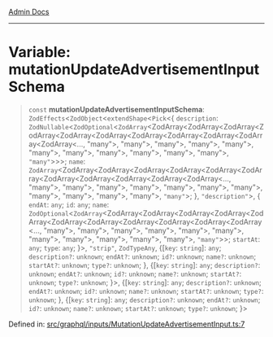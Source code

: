 [Admin Docs](/)

***

# Variable: mutationUpdateAdvertisementInputSchema

> `const` **mutationUpdateAdvertisementInputSchema**: `ZodEffects`\<`ZodObject`\<`extendShape`\<`Pick`\<\{ `description`: `ZodNullable`\<`ZodOptional`\<`ZodArray`\<ZodArray\<ZodArray\<ZodArray\<ZodArray\<ZodArray\<ZodArray\<ZodArray\<ZodArray\<ZodArray\<ZodArray\<ZodArray\<..., "many"\>, "many"\>, "many"\>, "many"\>, "many"\>, "many"\>, "many"\>, "many"\>, "many"\>, "many"\>, "many"\>, `"many"`\>\>\>; `name`: `ZodArray`\<ZodArray\<ZodArray\<ZodArray\<ZodArray\<ZodArray\<ZodArray\<ZodArray\<ZodArray\<ZodArray\<ZodArray\<ZodArray\<..., "many"\>, "many"\>, "many"\>, "many"\>, "many"\>, "many"\>, "many"\>, "many"\>, "many"\>, "many"\>, "many"\>, `"many"`\>; \}, `"description"`\>, \{ `endAt`: `any`; `id`: `any`; `name`: `ZodOptional`\<`ZodArray`\<ZodArray\<ZodArray\<ZodArray\<ZodArray\<ZodArray\<ZodArray\<ZodArray\<ZodArray\<ZodArray\<ZodArray\<ZodArray\<..., "many"\>, "many"\>, "many"\>, "many"\>, "many"\>, "many"\>, "many"\>, "many"\>, "many"\>, "many"\>, "many"\>, `"many"`\>\>; `startAt`: `any`; `type`: `any`; \}\>, `"strip"`, `ZodTypeAny`, \{[`key`: `string`]: `any`; `description?`: `unknown`; `endAt?`: `unknown`; `id?`: `unknown`; `name?`: `unknown`; `startAt?`: `unknown`; `type?`: `unknown`; \}, \{[`key`: `string`]: `any`; `description?`: `unknown`; `endAt?`: `unknown`; `id?`: `unknown`; `name?`: `unknown`; `startAt?`: `unknown`; `type?`: `unknown`; \}\>, \{[`key`: `string`]: `any`; `description?`: `unknown`; `endAt?`: `unknown`; `id?`: `unknown`; `name?`: `unknown`; `startAt?`: `unknown`; `type?`: `unknown`; \}, \{[`key`: `string`]: `any`; `description?`: `unknown`; `endAt?`: `unknown`; `id?`: `unknown`; `name?`: `unknown`; `startAt?`: `unknown`; `type?`: `unknown`; \}\>

Defined in: [src/graphql/inputs/MutationUpdateAdvertisementInput.ts:7](https://github.com/gautam-divyanshu/talawa-api/blob/a895c36f24acf725ac16aa7e0f8e50ef9fa64c42/src/graphql/inputs/MutationUpdateAdvertisementInput.ts#L7)
